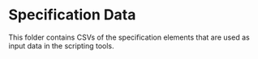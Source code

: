 # Specification Data
This folder contains CSVs of the specification elements that are used as input data in the scripting tools. 
